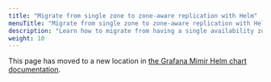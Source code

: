 ```yaml
---
title: "Migrate from single zone to zone-aware replication with Helm"
menuTitle: "Migrate from single zone to zone-aware replication with Helm"
description: "Learn how to migrate from having a single availability zone to full zone-aware replication using the Grafana Mimir Helm chart"
weight: 10
---
```


This page has moved to a new location in [the Grafana Mimir Helm chart documentation](/docs/helm-charts/mimir-distributed/latest/).
